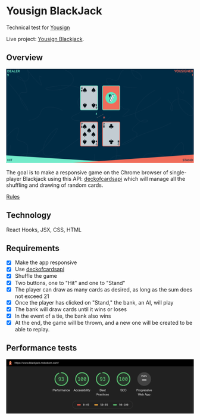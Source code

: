 # Yousign BlackJack

Technical test for [Yousign](https://yousign.com/en-eu)

Live project: [Yousign Blackjack](https://blackjack.mokokom.com/).

## Overview

![yousign blackjack screenshot](./yousign-blackjack-screenshot.png)

The goal is to make a responsive game on the Chrome browser of single-player Blackjack using this API: [deckofcardsapi](https://deckofcardsapi.com) which will manage all the shuffling and drawing of random cards.

[Rules](https://www.casinoonlinefrancais.info/blackjack/regles-du-jeu.html)

## Technology

React Hooks, JSX, CSS, HTML

## Requirements

- [x] Make the app responsive
- [x] Use [deckofcardsapi](https://deckofcardsapi.com)
- [x] Shuffle the game
- [x] Two buttons, one to "Hit" and one to "Stand"
- [x] The player can draw as many cards as desired, as long as the sum does not exceed 21
- [x] Once the player has clicked on "Stand," the bank, an AI, will play
- [x] The bank will draw cards until it wins or loses
- [x] In the event of a tie, the bank also wins
- [x] At the end, the game will be thrown, and a new one will be created to be able to replay.

## Performance tests

![Performance tests](./test-perf-screenshot.png)
